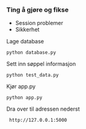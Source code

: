 ### Ting å gjøre og fikse
  * Session problemer
  * Sikkerhet


Lage database 
```
python database.py
```
Sett inn søppel informasjon
```
python test_data.py
```
Kjør app.py
```
python app.py
```
Dra over til adressen nederst

```
 http://127.0.0.1:5000
```
